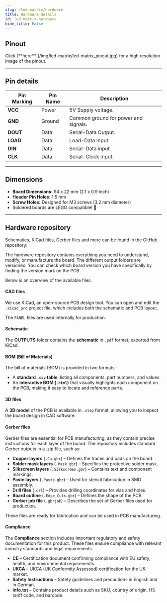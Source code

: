 ```yaml
---
slug: /led-matrix/hardware 
title: Hardware details
id: led-matrix-hardware 
hide_title: False
---
```


## Pinout

<CenteredImage src="/img/led-matrix/led-matrix_pinout.jpg" alt="Pinout" />
Click [**here**](/img/led-matrix/led-matrix_pinout.jpg) for a high resolution image of the pinout.

---

## Pin details

| Pin Marking | Pin Name | Description                                     |
| ----------- | -------- | ----------------------------------------------- |
| **VCC**     | Power    | 5V Supply voltage. |
| **GND**     | Ground   | Common ground for power and signals.            |
| **DOUT**     | Data     | Serial-Data Output. |
| **LOAD**     | Data     | Load-Data Input. |
| **DIN**     | Data     | Serial-Data input. |
| **CLK**     | Data     | Serial-Clock Input. |

---

## Dimensions

- **Board Dimensions:** 54 x 22 mm (2.1 x 0.9 inch)  
- **Header Pin Holes:** 1.5 mm  
- **Screw Holes:** Designed for M3 screws (3.2 mm diameter)  
- Soldered boards are LEGO compatible! 🧱 

---

## Hardware repository

Schematics, KiCad files, Gerber files and more can be found in the GitHub repository:

<QuickLink 
  title="8x8-LED-matrix-Blue-MAX7219-board-hardware-design" 
  description="Hardware design, BOM, gerbers and 3D files for 8x8-LED-matrix-Blue-MAX7219-board designed by Soldered Electronics."
  url="https://github.com/SolderedElectronics/8x8-LED-matrix-Blue-MAX7219-board-hardware-design" 
/>  

<QuickLink 
  title="8x8-LED-matrix-White-MAX7219-board-hardware-design" 
  description="Hardware design, BOM, gerbers and 3D files for 8x8-LED-matrix-White-MAX7219-board designed by Soldered Electronics."
  url="https://github.com/SolderedElectronics/8x8-LED-matrix-White-MAX7219-board-hardware-design" 
/> 

<QuickLink 
  title="8x8-LED-matrix-Red-MAX7219-board-hardware-design" 
  description="Hardware design, BOM, gerbers and 3D files for 8x8-LED-matrix-Red-MAX7219-board designed by Soldered Electronics."
  url="https://github.com/SolderedElectronics/8x8-LED-matrix-Red-MAX7219-board-hardware-design" 
/>

<QuickLink 
  title="8x8-LED-matrix-Purple-MAX7219-board-hardware-design" 
  description="Hardware design, BOM, gerbers and 3D files for 8x8-LED-matrix-Purple-MAX7219-board designed by Soldered Electronics."
  url="https://github.com/SolderedElectronics/8x8-LED-matrix-Purple-MAX7219-board-hardware-design" 
/>

<QuickLink 
  title="8x8-LED-matrix-Orange-MAX7219-board-hardware-design" 
  description="Hardware design, BOM, gerbers and 3D files for 8x8-LED-matrix-Orange-MAX7219-board designed by Soldered Electronics."
  url="https://github.com/SolderedElectronics/8x8-LED-matrix-Orange-MAX7219-board-hardware-design" 
/>

<QuickLink 
  title="8x8-LED-matrix-Green-MAX7219-board-hardware-design" 
  description="Hardware design, BOM, gerbers and 3D files for 8x8-LED-matrix-Green-MAX7219-board designed by Soldered Electronics."
  url="https://github.com/SolderedElectronics/8x8-LED-matrix-Green-MAX7219-board-hardware-design" 
/>

The hardware repository contains everything you need to understand, modify, or manufacture the board. The different output folders are versioned. You can check which board version you have specifically by finding the version mark on the PCB.

Below is an overview of the available files.  
#### CAD files

We use KiCad, an open-source PCB design tool. You can open and edit the `.kicad_pro` project file, which includes both the schematic and PCB layout.  

The `PANEL` files are used internally for production.  

#### Schematic

The **OUTPUTS** folder contains the **schematic** in `.pdf` format, exported from KiCad.

#### BOM (Bill of Materials)

The bill of materials (BOM) is provided in two formats:  

- A **standard `.csv` table**, listing all components, part numbers, and values.  
- An **interactive BOM (`.html`)** that visually highlights each component on the PCB, making it easy to locate and reference parts.  


#### 3D files

A **3D model** of the PCB is available in `.step` format, allowing you to inspect the board design in CAD software.  

#### Gerber files 

Gerber files are essential for PCB manufacturing, as they contain precise instructions for each layer of the board. The repository includes standard Gerber outputs in a .zip file, such as:  

- **Copper layers** (`.Cu.gbr`) – Defines the traces and pads on the board.  
- **Solder mask layers** (`.Mask.gbr`) – Specifies the protective solder mask.  
- **Silkscreen layers** (`.Silkscreen.gbr`) – Contains text and component markings.  
- **Paste layers** (`.Paste.gbr`) – Used for stencil fabrication in SMD assembly.  
- **Drill files** (`.drl`) – Provides drilling coordinates for vias and holes.  
- **Board outline** (`.Edge_Cuts.gbr`) – Defines the shape of the PCB.  
- **Gerber job file** (`.gbrjob`) – Describes the set of Gerber files used for production.  

These files are ready for fabrication and can be used in PCB manufacturing.

#### Compliance  

The **Compliance** section includes important regulatory and safety documentation for this product. These files ensure compliance with relevant industry standards and legal requirements.  

- **CE** – Certification document confirming compliance with EU safety, health, and environmental requirements.  
- **UKCA** – UKCA (UK Conformity Assessed) certification for the UK market.  
- **Safety Instructions** – Safety guidelines and precautions in English and in German.
- **Info.txt** – Contains product details such as SKU, country of origin, HS tariff code, and barcode.  
